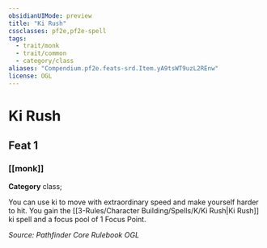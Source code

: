 ```yaml
---
obsidianUIMode: preview
title: "Ki Rush"
cssclasses: pf2e,pf2e-spell
tags:
  - trait/monk
  - trait/common
  - category/class
aliases: "Compendium.pf2e.feats-srd.Item.yA9tsWT9uzL2REnw"
license: OGL
---
```

# Ki Rush
## Feat 1
### [[monk]]

**Category** class; 




You can use ki to move with extraordinary speed and make yourself harder to hit. You gain the [[3-Rules/Character Building/Spells/K/Ki Rush|Ki Rush]] ki spell and a focus pool of 1 Focus Point.

*Source: Pathfinder Core Rulebook*
*OGL*